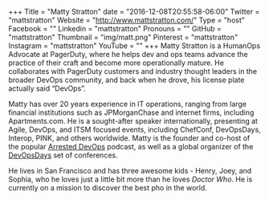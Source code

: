 +++
Title = "Matty Stratton"
date = "2016-12-08T20:55:58-06:00"
Twitter = "mattstratton"
Website = "http://www.mattstratton.com/"
Type = "host"
Facebook = ""
Linkedin = "mattstratton"
Pronouns = ""
GitHub = "mattstratton"
Thumbnail = "img/matt.png"
Pinterest = "mattstratton"
Instagram = "mattstratton"
YouTube = ""
+++
Matty Stratton is a HumanOps Advocate at PagerDuty, where he helps dev and ops teams advance the practice of their craft and become more operationally mature. He collaborates with PagerDuty customers and industry thought leaders in the broader DevOps community, and back when he drove, his license plate actually said “DevOps”.

Matty has over 20 years experience in IT operations, ranging from large financial institutions such as JPMorganChase and internet firms, including Apartments.com. He is a sought-after speaker internationally, presenting at Agile, DevOps, and ITSM focused events, including ChefConf, DevOpsDays, Interop, PINK, and others worldwide. Matty is the founder and co-host of the popular [Arrested DevOps](https://www.arresteddevops.com) podcast, as well as a global organizer of the [DevOpsDays](https://www.devopsdays.org) set of conferences.

He lives in San Francisco and has three awesome kids - Henry, Joey, and Sophia, who he loves just a little bit more than he loves *Doctor Who*. He is currently on a mission to discover the best pho in the world.
